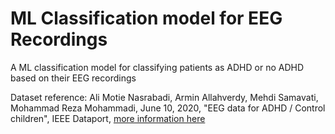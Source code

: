 # ML Classification model for EEG Recordings
A ML classification model for classifying patients as ADHD or no ADHD based on their EEG recordings 

Dataset reference:
Ali Motie Nasrabadi, Armin Allahverdy, Mehdi Samavati, Mohammad Reza Mohammadi, June 10, 2020, "EEG data for ADHD / Control children", IEEE Dataport, [more information here](https://ieee-dataport.org/open-access/eeg-data-adhd-control-children)

